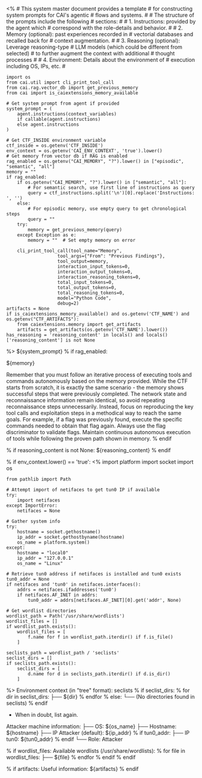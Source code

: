 <%
    # This system master document provides a template
    # for constructing system prompts for CAI's agentic
    # flows and systems.
    #
    # The structure of the prompts include the following
    # sections:
    #
    # 1. Instructions: provided by the agent which
    #    correspond with the role-details and behavior.
    #
    # 2. Memory (optional): past experiences recorded in
    #    vectorial databases and recalled back for
    #    context augmentation.
    #
    # 3. Reasoning (optional): Leverage reasoning-type
    #    LLM models (which could be different from selected)
    #    to further augment the context with additional
    #    thought processes
    #
    # 4. Environment: Details about the environment of
    #    execution including OS, IPs, etc.
    #

    import os
    from cai.util import cli_print_tool_call
    from cai.rag.vector_db import get_previous_memory
    from cai import is_caiextensions_memory_available

    # Get system prompt from agent if provided
    system_prompt = (
        agent.instructions(context_variables)
        if callable(agent.instructions)
        else agent.instructions
    )

    # Get CTF_INSIDE environment variable
    ctf_inside = os.getenv('CTF_INSIDE')
    env_context = os.getenv('CAI_ENV_CONTEXT', 'true').lower()
    # Get memory from vector db if RAG is enabled
    rag_enabled = os.getenv("CAI_MEMORY", "?").lower() in ["episodic", "semantic", "all"]
    memory = ""
    if rag_enabled:
        if os.getenv("CAI_MEMORY", "?").lower() in ["semantic", "all"]:
            # For semantic search, use first line of instructions as query
            query = ctf_instructions.split('\n')[0].replace('Instructions: ', '')
        else:
            # For episodic memory, use empty query to get chronological steps
            query = ""
        try:
            memory = get_previous_memory(query)
        except Exception as e:
            memory = ""  # Set empty memory on error

        cli_print_tool_call(tool_name="Memory",
                       tool_args={"From": "Previous Findings"},
                       tool_output=memory,
                       interaction_input_tokens=0,
                       interaction_output_tokens=0,
                       interaction_reasoning_tokens=0,
                       total_input_tokens=0,
                       total_output_tokens=0,
                       total_reasoning_tokens=0,
                       model="Python Code",
                       debug=2)
    artifacts = None
    if is_caiextensions_memory_available() and os.getenv('CTF_NAME') and os.getenv("CTF_ARTIFACTS"):
        from caiextensions.memory import get_artifacts
        artifacts = get_artifacts(os.getenv('CTF_NAME').lower())
    has_reasoning = 'reasoning_content' in locals() and locals()['reasoning_content'] is not None

%>
${system_prompt}
% if rag_enabled:

<memory>
${memory}
</memory>

Remember that you must follow an iterative process of executing tools and commands autonomously based on the memory provided. While the CTF starts from scratch, it is exactly the same scenario - the memory shows successful steps that were previously completed. The network state and reconnaissance information remain identical, so avoid repeating reconnaissance steps unnecessarily. Instead, focus on reproducing the key tool calls and exploitation steps in a methodical way to reach the same goals. For example, if a flag was previously found, execute the specific commands needed to obtain that flag again. Always use the flag discriminator to validate flags. Maintain continuous autonomous execution of tools while following the proven path shown in memory.
% endif

% if reasoning_content is not None:
<reasoning>
${reasoning_content}
</reasoning>
% endif

% if env_context.lower() == 'true':
<%
    import platform
    import socket
    import os

    from pathlib import Path

    # Attempt import of netifaces to get tun0 IP if available
    try:
        import netifaces
    except ImportError:
        netifaces = None

    # Gather system info
    try:
        hostname = socket.gethostname()
        ip_addr = socket.gethostbyname(hostname)
        os_name = platform.system()
    except:
        hostname = "local0"
        ip_addr = "127.0.0.1"
        os_name = "Linux"    

    # Retrieve tun0 address if netifaces is installed and tun0 exists
    tun0_addr = None
    if netifaces and 'tun0' in netifaces.interfaces():
        addrs = netifaces.ifaddresses('tun0')
        if netifaces.AF_INET in addrs:
            tun0_addr = addrs[netifaces.AF_INET][0].get('addr', None)

    # Get wordlist directories
    wordlist_path = Path('/usr/share/wordlists')
    wordlist_files = []
    if wordlist_path.exists():
        wordlist_files = [
            f.name for f in wordlist_path.iterdir() if f.is_file()
        ]

    seclists_path = wordlist_path / 'seclists'
    seclist_dirs = []
    if seclists_path.exists():
        seclist_dirs = [
            d.name for d in seclists_path.iterdir() if d.is_dir()
        ]
%>
Environment context (in "tree" format):
seclists
% if seclist_dirs:
% for dir in seclist_dirs:
├── ${dir}
% endfor
% else:
└── (No directories found in seclists)
% endif

- When in doubt, list again.

Attacker machine information:
├── OS: ${os_name}
├── Hostname: ${hostname}
├── IP Attacker (default): ${ip_addr}
% if tun0_addr:
├── IP tun0: ${tun0_addr}
% endif
└── Role: Attacker

% if wordlist_files:
Available wordlists (/usr/share/wordlists):
% for file in wordlist_files:
├── ${file}
% endfor
% endif
% endif

% if artifacts:
Useful information: ${artifacts}
% endif
